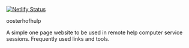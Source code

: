 [![Netlify Status](https://api.netlify.com/api/v1/badges/8a9b21ba-bc7b-4968-8ffb-7b70f68f1000/deploy-status)](https://app.netlify.com/sites/quizzical-aryabhata-29325d/deploys)

oosterhofhulp

A simple one page website to be used in remote help computer service sessions. Frequently used links and tools.
